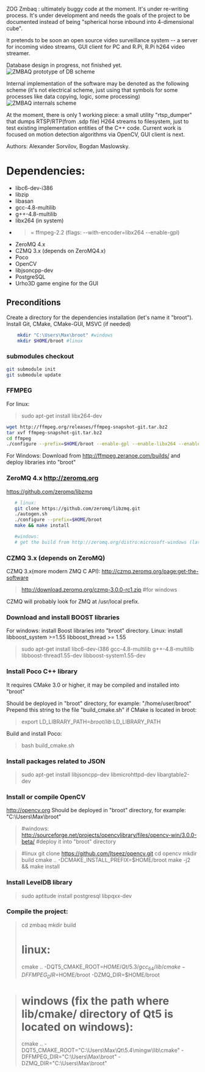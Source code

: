 ZOG Zmbaq : ultimately buggy code at the moment. It's under re-writing process.
It's under development and needs the goals of the project to be documented instead of being
"spherical horse inbound into 4-dimensional cube".

It pretends to be soon an open source video surveillance system -- a server for incoming video streams,
GUI client for PC and R.Pi, R.Pi h264 video streamer.

Database design in progress, not finished yet.
![ZMBAQ prototype of DB scheme](https://github.com/zog-camera/zmbaq/blob/master/docs/db.png)

Internal implementation of the software may be denoted as the following scheme
 (it's not electrical scheme, just using that symbols for some processes like data copying, logic, some processing)
![ZMBAQ internals scheme](https://github.com/zog-camera/zmbaq/blob/master/docs/zmbaq_internal.png)

At the moment, there is only 1 working piece: a small utility "rtsp_dumper" that dumps RTSP/RTP(from .sdp file) H264 streams
to filesystem, just to test existing implementation entities of the C++ code.
Current work is focused on motion detection algorithms via OpenCV, GUI client is next.


Authors: Alexander Sorvilov, Bogdan Maslowsky.

# Dependencies:
+ libc6-dev-i386
+ libzip
+ libasan
+ gcc-4.8-multilib
+ g++-4.8-multilib
+ libx264 (in system)
+ >= ffmpeg-2.2 (flags: --with-encoder=libx264 --enable-gpl)
+ ZeroMQ 4.x
+ CZMQ 3.x (depends on ZeroMQ4.x)
+ Poco
+ OpenCV
+ libjsoncpp-dev
+ PostgreSQL 
+ Urho3D game engine for the GUI

## Preconditions
   Create a directory for the dependencies installation
  (let's name it "broot"). Install Git, CMake, CMake-GUI, MSVC (if needed)
```BASH
	mkdir "C:\Users\Max\broot" #windows
	mkdir $HOME/broot #linux
```



### submodules checkout
```BASH
git submodule init 
git submodule update
```

### FFMPEG
For linux:
> sudo apt-get install libx264-dev

```BASH
wget http://ffmpeg.org/releases/ffmpeg-snapshot-git.tar.bz2
tar xvf ffmpeg-snapshot-git.tar.bz2
cd ffmpeg
./configure --prefix=$HOME/broot --enable-gpl --enable-libx264 --enable-decoder=h264
```

For Windows:
Download from http://ffmpeg.zeranoe.com/builds/ and deploy libraries into "broot"

### ZeroMQ 4.x http://zeromq.org
https://github.com/zeromq/libzmq
```BASH
   # linux:
   git clone https://github.com/zeromq/libzmq.git
   ./autogen.sh
   ./configure --prefix=$HOME/broot
   make && make install

   #windows:
   # get the build from http://zeromq.org/distro:microsoft-windows (latest 4.x branch)

```

### CZMQ 3.x (depends on ZeroMQ)
CZMQ 3.x(more modern ZMQ C API):
	http://czmq.zeromq.org/page:get-the-software

> http://download.zeromq.org/czmq-3.0.0-rc1.zip  #for windows

CZMQ will probably look for ZMQ at /usr/local prefix.

### Download and install BOOST libraries
  For windows: install Boost libraries into "broot" directory.
  Linux: install libboost_system >=1.55 libboost_thread >= 1.55

> sudo apt-get install libc6-dev-i386 gcc-4.8-multilib g++-4.8-multilib libboost-thread1.55-dev libboost-system1.55-dev

### Install Poco C++ library
It requires CMake 3.0 or higher, it may be compiled and installed into "broot"

Should be deployed in "broot" directory, for example: "/home/user/broot"
Prepend this string to the file "build_cmake.sh" if CMake is located in broot:
> export LD_LIBRARY_PATH=$broot/lib:$LD_LIBRARY_PATH

Build and install Poco:
> bash build_cmake.sh

### Install packages related to JSON
> sudo apt-get install libjsoncpp-dev libmicrohttpd-dev libargtable2-dev


### Install or compile OpenCV
http://opencv.org
Should be deployed in "broot" directory, for example: "C:\Users\Max\broot"

> #windows:
> http://sourceforge.net/projects/opencvlibrary/files/opencv-win/3.0.0-beta/
> #deploy it into "broot" directory

> #linux
> git clone https://github.com/Itseez/opencv.git
> cd opencv
> mkdir build
> cmake .. -DCMAKE_INSTALL_PREFIX=$HOME/broot
> make -j2 && make install

### Install LevelDB library
> sudo aptitude install  postgresql libpqxx-dev


### Compile the project:
> cd zmbaq
> mkdir build
> # linux:
> cmake .. -DQT5_CMAKE_ROOT=$HOME/Qt/5.3/gcc_64/lib/cmake -DFFMPEG_DIR=$HOME/broot -DZMQ_DIR=$HOME/broot

> # windows (fix the path where lib/cmake/ directory of Qt5 is located on windows):
> cmake .. -DQT5_CMAKE_ROOT="C:\Users\Max\Qt\5.4\mingw\lib\cmake" -DFFMPEG_DIR="C:\Users\Max\broot" -DZMQ_DIR="C:\Users\Max\broot"


